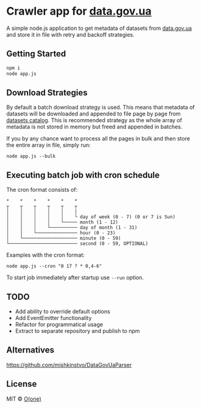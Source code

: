 # Crawler app for [data.gov.ua](data.gov.ua)

A simple node.js application to get metadata of datasets from [data.gov.ua](data.gov.ua) and store it in file with retry and backoff strategies.

## Getting Started

```sh
npm i
node app.js
```

## Download Strategies
By default a batch download strategy is used. This means that metadata of datasets will be downloaded and appended to file page by page from [datasets catalog](http://data.gov.ua/datasets). This is recommended strategy as the whole array of metadata is not stored in memory but freed and appended in batches.

If you by any chance want to process all the pages in bulk and then store the entire array in file, simply run:

```
node app.js --bulk
```

## Executing batch job with cron schedule

The cron format consists of:
```
*    *    *    *    *    *
┬    ┬    ┬    ┬    ┬    ┬
│    │    │    │    │    |
│    │    │    │    │    └ day of week (0 - 7) (0 or 7 is Sun)
│    │    │    │    └───── month (1 - 12)
│    │    │    └────────── day of month (1 - 31)
│    │    └─────────────── hour (0 - 23)
│    └──────────────────── minute (0 - 59)
└───────────────────────── second (0 - 59, OPTIONAL)
```

Examples with the cron format:

```
node app.js --cron "0 17 ? * 0,4-6"
```

To start job immediately after startup use `--run` option.

## TODO
* Add ability to override default options
* Add EventEmitter functionality
* Refactor for programmatical usage
* Extract to separate repository and publish to npm


## Alternatives
https://github.com/mishkinstvo/DataGovUaParser

## License

MIT © [O(one)](oone.tech)
